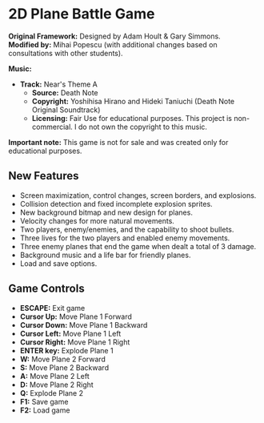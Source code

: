 # 2D Plane Battle Game

**Original Framework:** Designed by Adam Hoult & Gary Simmons.  
**Modified by:** Mihai Popescu (with additional changes based on consultations with other students).  

**Music:**
*   **Track:** Near's Theme A 
    *   **Source:** Death Note
    *   **Copyright:** Yoshihisa Hirano and Hideki Taniuchi (Death Note Original Soundtrack)
    *   **Licensing:** Fair Use for educational purposes. This project is non-commercial. I do not own the copyright to this music.

**Important note:** This game is not for sale and was created only for educational purposes.

## New Features

* Screen maximization, control changes, screen borders, and explosions.
* Collision detection and fixed incomplete explosion sprites.
* New background bitmap and new design for planes.
* Velocity changes for more natural movements.
* Two players, enemy/enemies, and the capability to shoot bullets.
* Three lives for the two players and enabled enemy movements.
* Three enemy planes that end the game when dealt a total of 3 damage.
* Background music and a life bar for friendly planes.
* Load and save options.

## Game Controls

* **ESCAPE:** Exit game
* **Cursor Up:** Move Plane 1 Forward
* **Cursor Down:** Move Plane 1 Backward
* **Cursor Left:** Move Plane 1 Left
* **Cursor Right:** Move Plane 1 Right
* **ENTER key:** Explode Plane 1
* **W:** Move Plane 2 Forward
* **S:** Move Plane 2 Backward
* **A:** Move Plane 2 Left
* **D:** Move Plane 2 Right
* **Q:** Explode Plane 2
* **F1:** Save game
* **F2:** Load game
